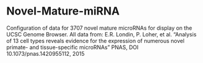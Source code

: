 # Novel-Mature-miRNA
Configuration of data for 3707 novel mature microRNAs for display on the UCSC Genome Browser. 
All data from: E.R. Londin, P. Loher, et al. “Analysis of 13 cell types reveals evidence for the expression of numerous novel primate- and tissue-specific microRNAs” PNAS, DOI 10.1073/pnas.1420955112, 2015
